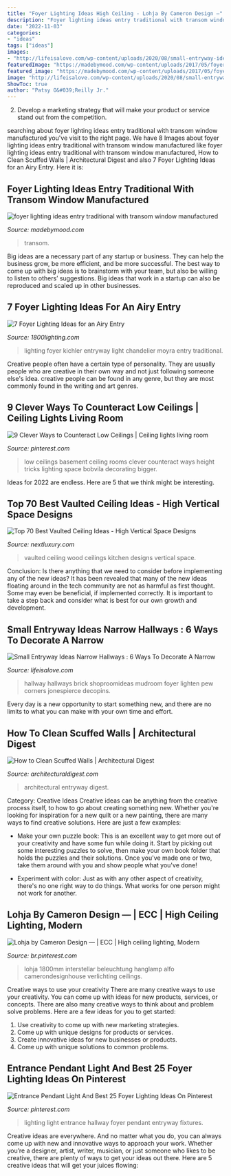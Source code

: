```yaml
---
title: "Foyer Lighting Ideas High Ceiling - Lohja By Cameron Design —"
description: "Foyer lighting ideas entry traditional with transom window manufactured"
date: "2022-11-03"
categories:
- "ideas"
tags: ["ideas"]
images:
- "http://lifeisalove.com/wp-content/uploads/2020/08/small-entryway-ideas-narrow-hallways-05.jpg"
featuredImage: "https://madebymood.com/wp-content/uploads/2017/05/foyer-lighting-ideas-entry-traditional-with-transom-window-architectural-prints-and-posters.jpg"
featured_image: "https://madebymood.com/wp-content/uploads/2017/05/foyer-lighting-ideas-entry-traditional-with-transom-window-architectural-prints-and-posters.jpg"
image: "http://lifeisalove.com/wp-content/uploads/2020/08/small-entryway-ideas-narrow-hallways-05.jpg"
ShowToc: true
author: "Patsy O&#039;Reilly Jr."
---
```



2. Develop a marketing strategy that will make your product or service stand out from the competition.

	

		
searching about foyer lighting ideas entry traditional with transom window manufactured you've visit to the right page. We have 8 Images about foyer lighting ideas entry traditional with transom window manufactured like foyer lighting ideas entry traditional with transom window manufactured, How to Clean Scuffed Walls | Architectural Digest and also 7 Foyer Lighting Ideas for an Airy Entry. Here it is:
		
    
## Foyer Lighting Ideas Entry Traditional With Transom Window Manufactured

<img loading=lazy src="https://madebymood.com/wp-content/uploads/2017/05/foyer-lighting-ideas-entry-traditional-with-transom-window-architectural-prints-and-posters.jpg" onerror="this.onerror=null;this.src='https://tse4.mm.bing.net/th?id=OIP.Emc23YQJhu8_E4btpQKksAHaLH&amp;pid=15.1';" alt="foyer lighting ideas entry traditional with transom window manufactured">

_Source: madebymood.com_

>transom. 

	

Big ideas are a necessary part of any startup or business. They can help the business grow, be more efficient, and be more successful. The best way to come up with big ideas is to brainstorm with your team, but also be willing to listen to others’ suggestions. Big ideas that work in a startup can also be reproduced and scaled up in other businesses.

    
## 7 Foyer Lighting Ideas For An Airy Entry

<img loading=lazy src="https://blog.1800lighting.com/wp-content/uploads/2019/08/Kichler-Moyra-678x1024.jpeg" onerror="this.onerror=null;this.src='https://tse1.mm.bing.net/th?id=OIP.lxUbaLyobG87OJSMEkMGywHaLL&amp;pid=15.1';" alt="7 Foyer Lighting Ideas for an Airy Entry">

_Source: 1800lighting.com_

>lighting foyer kichler entryway light chandelier moyra entry traditional. 

	

Creative people often have a certain type of personality. They are usually people who are creative in their own way and not just following someone else's idea. creative people can be found in any genre, but they are most commonly found in the writing and art genres.

    
## 9 Clever Ways To Counteract Low Ceilings | Ceiling Lights Living Room

<img loading=lazy src="https://i.pinimg.com/736x/72/69/8a/72698add37fbd6a028e216556a56ebd6--ceiling-low-low-ceilings.jpg" onerror="this.onerror=null;this.src='https://tse2.mm.bing.net/th?id=OIP.1JqcGaCS6QGLPaFXjJvNngHaLG&amp;pid=15.1';" alt="9 Clever Ways to Counteract Low Ceilings | Ceiling lights living room">

_Source: pinterest.com_

>low ceilings basement ceiling rooms clever counteract ways height tricks lighting space bobvila decorating bigger. 

	

Ideas for 2022 are endless. Here are 5 that we think might be interesting. 

    
## Top 70 Best Vaulted Ceiling Ideas - High Vertical Space Designs

<img loading=lazy src="http://nextluxury.com/wp-content/uploads/dar-wood-kitchen-unique-vaulted-ceilings.jpg" onerror="this.onerror=null;this.src='https://tse1.mm.bing.net/th?id=OIP.ewN6DJ_j8snwKCSjh-PGUAAAAA&amp;pid=15.1';" alt="Top 70 Best Vaulted Ceiling Ideas - High Vertical Space Designs">

_Source: nextluxury.com_

>vaulted ceiling wood ceilings kitchen designs vertical space. 

	

Conclusion: Is there anything that we need to consider before implementing any of the new ideas?
It has been revealed that many of the new ideas floating around in the tech community are not as harmful as first thought. Some may even be beneficial, if implemented correctly. It is important to take a step back and consider what is best for our own growth and development.

    
## Small Entryway Ideas Narrow Hallways : 6 Ways To Decorate A Narrow

<img loading=lazy src="http://lifeisalove.com/wp-content/uploads/2020/08/small-entryway-ideas-narrow-hallways-05.jpg" onerror="this.onerror=null;this.src='https://tse3.mm.bing.net/th?id=OIP.Kufdo1navT-FC0cbg3Mf8QHaLH&amp;pid=15.1';" alt="Small Entryway Ideas Narrow Hallways : 6 Ways To Decorate A Narrow">

_Source: lifeisalove.com_

>hallway hallways brick shoproomideas mudroom foyer lighten pew corners jonespierce decopins. 

	

Every day is a new opportunity to start something new, and there are no limits to what you can make with your own time and effort.

    
## How To Clean Scuffed Walls | Architectural Digest

<img loading=lazy src="https://media.architecturaldigest.com/photos/5751c97169bcf60b7b86469a/master/pass/Entryway_004.jpg" onerror="this.onerror=null;this.src='https://tse3.mm.bing.net/th?id=OIP._QvJC_oc5Oynxuzl7UfUGAHaJ3&amp;pid=15.1';" alt="How to Clean Scuffed Walls | Architectural Digest">

_Source: architecturaldigest.com_

>architectural entryway digest. 

	

Category: Creative Ideas
Creative ideas can be anything from the creative process itself, to how to go about creating something new. Whether you're looking for inspiration for a new quilt or a new painting, there are many ways to find creative solutions. Here are just a few examples: 
- Make your own puzzle book: This is an excellent way to get more out of your creativity and have some fun while doing it. Start by picking out some interesting puzzles to solve, then make your own book folder that holds the puzzles and their solutions. Once you've made one or two, take them around with you and show people what you've done! 

- Experiment with color: Just as with any other aspect of creativity, there's no one right way to do things. What works for one person might not work for another.

    
## Lohja By Cameron Design — | ECC | High Ceiling Lighting, Modern

<img loading=lazy src="https://i.pinimg.com/736x/4a/60/e4/4a60e4323392747b10238a21beb3c707.jpg" onerror="this.onerror=null;this.src='https://tse2.mm.bing.net/th?id=OIP.5-sBlQNCw27Zp4KgmyfOrQHaMj&amp;pid=15.1';" alt="Lohja by Cameron Design — | ECC | High ceiling lighting, Modern">

_Source: br.pinterest.com_

>lohja 1800mm interstellar beleuchtung hanglamp alfo camerondesignhouse verlichting ceilings. 

	

Creative ways to use your creativity
There are many creative ways to use your creativity. You can come up with ideas for new products, services, or concepts. There are also many creative ways to think about and problem solve problems. Here are a few ideas for you to get started:
1) Use creativity to come up with new marketing strategies.
2) Come up with unique designs for products or services.
3) Create innovative ideas for new businesses or products.
4) Come up with unique solutions to common problems.

    
## Entrance Pendant Light And Best 25 Foyer Lighting Ideas On Pinterest

<img loading=lazy src="https://i.pinimg.com/736x/34/75/63/3475639709f8e9c660a8d0af599c2a49.jpg" onerror="this.onerror=null;this.src='https://tse4.mm.bing.net/th?id=OIP.X_QJcwCFhqKCz5fbr77cAQHaLH&amp;pid=15.1';" alt="Entrance Pendant Light And Best 25 Foyer Lighting Ideas On Pinterest">

_Source: pinterest.com_

>lighting light entrance hallway foyer pendant entryway fixtures. 

	

Creative ideas are everywhere. And no matter what you do, you can always come up with new and innovative ways to approach your work. Whether you’re a designer, artist, writer, musician, or just someone who likes to be creative, there are plenty of ways to get your ideas out there. Here are 5 creative ideas that will get your juices flowing: 

